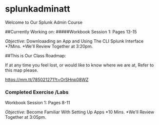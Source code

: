 # splunkadminatt
Welcome to Our Splunk Admin Course

##Currently Working on: 
#####Workbook Session 1: Pages 13-15

*Objective*: Downloaading an App and Using The CLI Splunk Interface
*7Mins. 
*We'll Review Together at 3:20pm.



##This is Our Class Roadmap: 

If at any time you feel lost, or would like to know where we are at, Refer to this map please. 

https://mm.tt/785021271?t=OrSHnp08WZ






### Completed Exercise /Labs
Workbook Session 1: Pages 8-11

*Objective*: Become Familiar With Setting Up Apps
*10 Mins. 
*We'll Review Together at 3:05pm.
